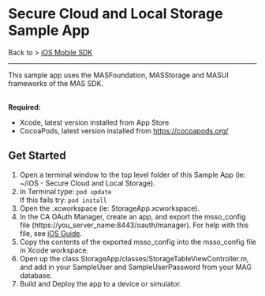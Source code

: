 # Secure Cloud and Local Storage Sample App
Back to > [iOS Mobile SDK](https://github.com/CAAPIM/iOS-MAS-SDK)
<hr/>
This sample app uses the MASFoundation, MASStorage and MASUI frameworks of the MAS SDK.

<br>**Required:**
* Xcode, latest version installed from App Store
* CocoaPods, latest version installed from https://cocoapods.org/</br>

## Get Started
1. Open a terminal window to the top level folder of this Sample App (ie: ~/iOS - Secure Cloud and Local Storage).
2. In Terminal type: `pod update`  
   If this fails try: `pod install`
3. Open the .xcworkspace (ie: StorageApp.xcworkspace).
4. In the CA OAuth Manager, create an app, and export the msso_config file (https://you_server_name:8443/oauth/manager). For help with this file, see [iOS Guide](http://techdocs.broadcom.com/content/broadcom/techdocs/us/en/ca-enterprise-software/layer7-api-management/mobile-sdk-for-ca-mobile-api-gateway/2-2.html).
5. Copy the contents of the exported msso_config into the msso_config file in Xcode workspace.
6. Open up the class StorageApp/classes/StorageTableViewController.m, and add in your SampleUser and SampleUserPassword from your MAG database.
7. Build and Deploy the app to a device or simulator.
